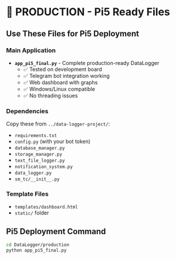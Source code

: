 # 🚀 PRODUCTION - Pi5 Ready Files

## Use These Files for Pi5 Deployment

### Main Application
- **`app_pi5_final.py`** - Complete production-ready DataLogger
  - ✅ Tested on development board
  - ✅ Telegram bot integration working
  - ✅ Web dashboard with graphs
  - ✅ Windows/Linux compatible
  - ✅ No threading issues

### Dependencies
Copy these from `../data-logger-project/`:
- `requirements.txt`
- `config.py` (with your bot token)
- `database_manager.py`
- `storage_manager.py`
- `text_file_logger.py`
- `notification_system.py`
- `data_logger.py`
- `sm_tc/__init__.py`

### Template Files
- `templates/dashboard.html`
- `static/` folder

## Pi5 Deployment Command
```bash
cd DataLogger/production
python app_pi5_final.py
```